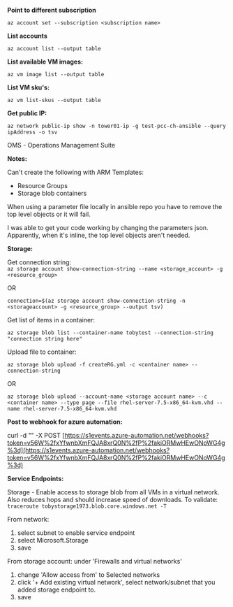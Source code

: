 **Point to different subscription**

`az account set --subscription <subscription name>`

**List accounts**

```
az account list --output table
```

**List available VM images:**

```
az vm image list --output table
```

**List VM sku's:**

```
az vm list-skus --output table
```

**Get public IP:**

```
az network public-ip show -n tower01-ip -g test-pcc-ch-ansible --query ipAddress -o tsv
```

OMS - Operations Management Suite

**Notes:**

Can't create the following with ARM Templates:

* Resource Groups
* Storage blob containers

When using a parameter file locally in ansible repo you have to remove the top level objects or it will fail.

I was able to get your code working by changing the parameters json. Apparently, when it's inline, the top level objects aren't needed.

**Storage:**

Get connection string:  
`az storage account show-connection-string --name <storage_account> -g <resource_group>`

OR

`connection=$(az storage account show-connection-string -n <storageaccount> -g <resource_group> --output tsv)`

Get list of items in a container:

`az storage blob list --container-name tobytest --connection-string "connection string here"`

Upload file to container:

`az storage blob upload -f createRG.yml -c <container name> --connection-string`

OR

`az storage blob upload --account-name <storage account name> --c <container name> --type page --file rhel-server-7.5-x86_64-kvm.vhd --name rhel-server-7.5-x86_64-kvm.vhd`



**Post to webhook for azure automation:**

curl -d "" -X POST [https://s1events.azure-automation.net/webhooks?token=v56W%2fxYfwnbXmFQJA8xrQ0N%2fP%2fakiORMwHEwONoWG4g%3d](https://s1events.azure-automation.net/webhooks?token=v56W%2fxYfwnbXmFQJA8xrQ0N%2fP%2fakiORMwHEwONoWG4g%3d)

**Service Endpoints:**

Storage - Enable access to storage blob from all VMs in a virtual network.  Also reduces hops and should increase speed of downloads.  To validate:   `traceroute tobystorage1973.blob.core.windows.net -T`

From network:

1. select subnet to enable service endpoint
2. select Microsoft.Storage
3. save  

From storage account: under 'Firewalls and virtual networks'

1. change 'Allow access from' to Selected networks
2. click '+ Add existing virtual network', select network/subnet that you added storage endpoint to.
3. save



